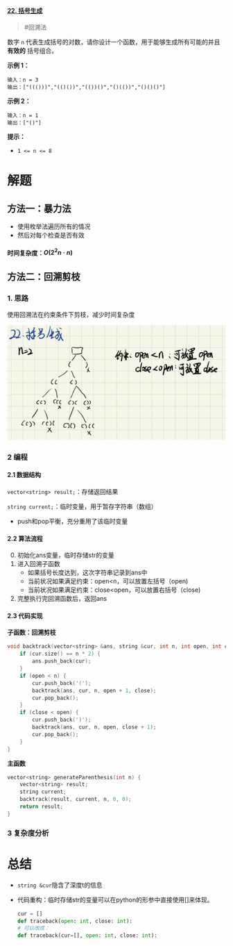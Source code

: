 #### [22. 括号生成](https://leetcode-cn.com/problems/generate-parentheses/)

> #回溯法

数字 `n` 代表生成括号的对数，请你设计一个函数，用于能够生成所有可能的并且 **有效的** 括号组合。

 

**示例 1：**

```
输入：n = 3
输出：["((()))","(()())","(())()","()(())","()()()"]
```

**示例 2：**

```
输入：n = 1
输出：["()"]
```

 

**提示：**

- `1 <= n <= 8`

# 解题

## 方法一：暴力法

- 使用枚举法遍历所有的情况
- 然后对每个检查是否有效

#### 时间复杂度：$O(2^2n·n)$

## 方法二：回溯剪枝

### 1. 思路

使用回溯法在约束条件下剪枝，减少时间复杂度

![image-20220330135156188](readme.assets/image-20220330135156188.png)


### 2 编程

#### 2.1 数据结构

`vector<string> result;`：存储返回结果

`string current;`：临时变量，用于暂存字符串（数组）

- push和pop平衡，充分重用了该临时变量

#### 2.2 算法流程

0. 初始化ans变量，临时存储str的变量
1. 进入回溯子函数
   - 如果括号长度达到，这次字符串记录到ans中
   - 当前状况如果满足约束：open<n，可以放置左括号（open)
   - 当前状况如果满足约束：close<open，可以放置右括号（close)
2. 完整执行完回溯函数后，返回ans

#### 2.3 代码实现

**子函数：回溯剪枝**

```c++
void backtrack(vector<string> &ans, string &cur, int n, int open, int close) {
    if (cur.size() == n * 2) {
        ans.push_back(cur);
    }
    if (open < n) {
        cur.push_back('(');
        backtrack(ans, cur, n, open + 1, close);
        cur.pop_back();
    }
    if (close < open) {
        cur.push_back(')');
        backtrack(ans, cur, n, open, close + 1);
        cur.pop_back();
    }
}
```

**主函数**

```c++
vector<string> generateParenthesis(int n) {
    vector<string> result;
    string current;
    backtrack(result, current, n, 0, 0);
    return result;
}
```



### 3 复杂度分析

# 总结

- `string &cur`隐含了深度t的信息

- 代码重构：临时存储str的变量可以在python的形参中直接使用[]来体现。

  ```python
  cur = []
  def traceback(open: int, close: int):
  # 可以改成：
  def traceback(cur=[], open: int, close: int):
  ```

  

